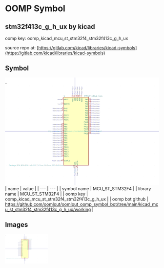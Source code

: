 # OOMP Symbol  
## stm32f413c_g_h_ux  by kicad  
  
oomp key: oomp_kicad_mcu_st_stm32f4_stm32f413c_g_h_ux  
  
source repo at: [https://gitlab.com/kicad/libraries/kicad-symbols](https://gitlab.com/kicad/libraries/kicad-symbols)  
## Symbol  
  
[![working.png](working_600.png)](working.png)  
| name | value | 
| --- | --- | 
| symbol name | MCU_ST_STM32F4 | 
| library name | MCU_ST_STM32F4 | 
| oomp key | oomp_kicad_mcu_st_stm32f4_stm32f413c_g_h_ux | 
| oomp bot github | https://github.com/oomlout/oomlout_oomp_symbol_bot/tree/main/kicad_mcu_st_stm32f4_stm32f413c_g_h_ux/working | 
## Images  
  
[![working.png](working_140.png)](working.png)  
